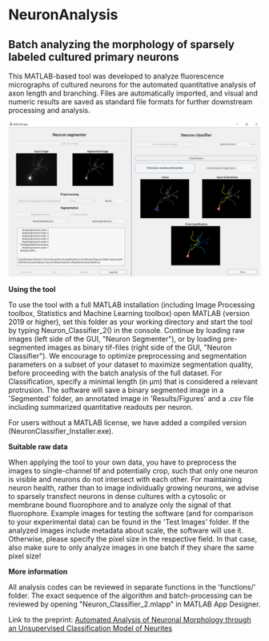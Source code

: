 # NeuronAnalysis

## Batch analyzing the morphology of sparsely labeled cultured primary neurons

This MATLAB-based tool was developed to analyze fluorescence micrographs of cultured neurons for the automated quantitative analysis of axon length and branching. Files are automatically imported, and visual and numeric results are saved as standard file formats for further downstream processing and analysis.

![Overview of the GUI](GUI.png)


**Using the tool**

To use the tool with a full MATLAB installation (including Image Processing toolbox, Statistics and Machine Learning toolbox) open MATLAB (version 2019 or higher), set this folder as your working directory and start the tool by typing Neuron_Classifier_2() in the console. Continue by loading raw images (left side of the GUI, "Neuron Segmenter"), or by loading pre-segmented images as binary tif-files (right side of the GUI, "Neuron Classifier"). We encourage to optimize preprocessing and segmentation parameters on a subset of your dataset to maximize segmentation quality, before proceeding with the batch analysis of the full dataset. For Classification, specify a minimal length (in µm) that is considered a relevant protrusion. The software will save a binary segmented image in a 'Segmented' folder, an annotated image in 'Results/Figures' and a .csv file including summarized quantitative readouts per neuron.

For users without a MATLAB license, we have added a compiled version (NeuronClassifier_Installer.exe).

**Suitable raw data**

When applying the tool to your own data, you have to preprocess the images to single-channel tif and potentially crop, such that only one neuron is visible and neurons do not intersect with each other. For maintaining neuron health, rather than to image individually growing neurons, we advise to sparsely transfect neurons in dense cultures with a cytosolic or membrane bound fluorophore and to analyze only the signal of that fluorophore. Example images for testing the software (and for comparison to your experimental data) can be found in the 'Test Images' folder. If the analyzed images include metadata about scale, the software will use it. Otherwise, please specify the pixel size in the respective field. In that case, also make sure to only analyze images in one batch if they share the same pixel size!


**More information**

All analysis codes can be reviewed in separate functions in the 'functions/' folder. The exact sequence of the algorithm and batch-processing can be reviewed by opening "Neuron_Classifier_2.mlapp" in MATLAB App Designer.

Link to the preprint: [Automated Analysis of Neuronal Morphology through an Unsupervised Classification Model of Neurites](https://www.biorxiv.org/content/10.1101/2022.03.01.482454v1)
